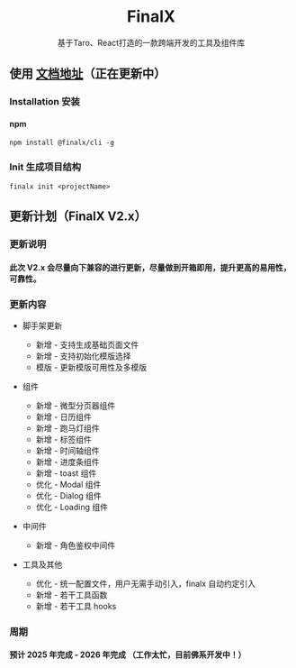 <h1 align="center">FinalX</h1>
<p align="center">基于Taro、React打造的一款跨端开发的工具及组件库</p>

## 使用 [文档地址](https://finalx.vercel.app)（正在更新中）

### Installation 安装

#### npm

```shell
npm install @finalx/cli -g
```

### Init 生成项目结构

```shell
finalx init <projectName>
```

## 更新计划（FinalX V2.x）

### 更新说明

#### 此次 V2.x 会尽量向下兼容的进行更新，尽量做到开箱即用，提升更高的易用性，可靠性。

### 更新内容

- 脚手架更新

  - 新增 - 支持生成基础页面文件
  - 新增 - 支持初始化模版选择
  - 模版 - 更新模版可用性及多模版

- 组件

  - 新增 - 微型分页器组件
  - 新增 - 日历组件
  - 新增 - 跑马灯组件
  - 新增 - 标签组件
  - 新增 - 时间轴组件
  - 新增 - 进度条组件
  - 新增 - toast 组件
  - 优化 - Modal 组件
  - 优化 - Dialog 组件
  - 优化 - Loading 组件

- 中间件

  - 新增 - 角色鉴权中间件

- 工具及其他

  - 优化 - 统一配置文件，用户无需手动引入，finalx 自动约定引入
  - 新增 - 若干工具函数
  - 新增 - 若干工具 hooks

### 周期

#### 预计 2025 年完成 - 2026 年完成 （工作太忙，目前佛系开发中！）
